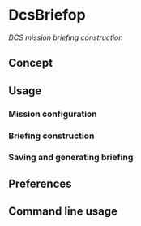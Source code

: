 # DcsBriefop
*DCS mission briefing construction*

## Concept

## Usage

### Mission configuration


### Briefing construction

### Saving and generating briefing


## Preferences

## Command line usage
